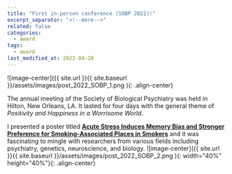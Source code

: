 ```yaml
---
title: "First in-person conference (SOBP 2022)!"
excerpt_separator: "<!--more-->"
related: false
categories:
  - award
tags:
  - award
last_modified_at: 2022-04-28
---
```

![image-center]({{ site.url }}{{ site.baseurl }}/assets/images/post_2022_SOBP_1.png ){: .align-center}

The annual meeting of the Society of Biological Psychiatry was held in Hilton, New Orleans, LA. It lasted for four days with the general theme of *Positivity and Happiness in a Worrisome World*. 

I presented a poster titled [**Acute Stress Induces Memory Bias and Stronger Preference for Smoking-Associated Places in Smokers**](https://www.sciencedirect.com/science/article/pii/S0006322322003328?via%3Dihub) and it was fascinating to mingle with researchers from various fields including psychiatry, genetics, neuroscience, and biology. 
![image-center]({{ site.url }}{{ site.baseurl }}/assets/images/post_2022_SOBP_2.png ){: width="40%" height="40%"}{: .align-center}
